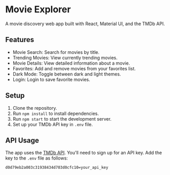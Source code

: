 # Movie Explorer

A movie discovery web app built with React, Material UI, and the TMDb API.

## Features
- Movie Search: Search for movies by title.
- Trending Movies: View currently trending movies.
- Movie Details: View detailed information about a movie.
- Favorites: Add and remove movies from your favorites list.
- Dark Mode: Toggle between dark and light themes.
- Login: Login to save favorite movies.

## Setup

1. Clone the repository.
2. Run `npm install` to install dependencies.
3. Run `npm start` to start the development server.
4. Set up your TMDb API key in `.env` file.

## API Usage
The app uses the [TMDb API](https://www.themoviedb.org/documentation/api). You'll need to sign up for an API key.
Add the key to the `.env` file as follows:

```env
d0d79eb2a003c31938434d703d0cfc10=your_api_key
